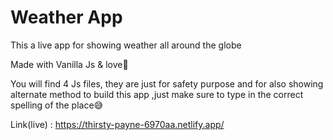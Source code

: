 # Weather App

This a live app for showing weather all around the globe 

Made with Vanilla Js & love🖤

You will find 4 Js files, they are just for safety purpose and for also showing alternate method to build this app ,just make sure to type in the correct spelling of the place😅

Link(live) : https://thirsty-payne-6970aa.netlify.app/
